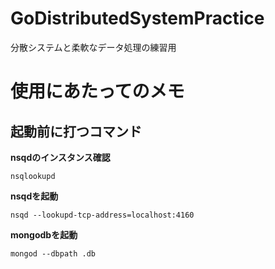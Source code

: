 # GoDistributedSystemPractice
分散システムと柔軟なデータ処理の練習用
# 使用にあたってのメモ
## 起動前に打つコマンド
**nsqdのインスタンス確認**
```
nsqlookupd
```

**nsqdを起動**
```
nsqd --lookupd-tcp-address=localhost:4160
```

**mongodbを起動**
```
mongod --dbpath .db
```

